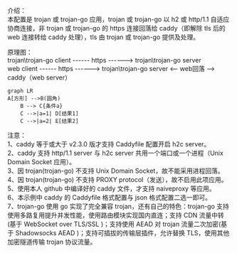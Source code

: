 介绍：  
本配置是 trojan 或 trojan-go 应用，trojan 或 trojan-go 以 h2 或 http/1.1 自适应协商连接，非 trojan 或 trojan-go 的 https 连接回落给 caddy（即解除 tls 后的 web 连接转给 caddy 处理），tls 由 trojan 或 trojan-go 提供及处理。

原理图：  
trojan\trojan-go client ------ https ------> trojan\trojan-go server  
             web client ------ https ------> trojan\trojan-go server <-- web回落 --> caddy（web server）

```mermaid
graph LR
A[方形] -->B(圆角)
    B --> C{条件a}
    C -->|a=1| D[结果1]
    C -->|a=2| E[结果2]
```

注意：  
1、caddy 等于或大于 v2.3.0 版才支持 Caddyfile 配置开启 h2c server。  
2、caddy 支持 http/1.1 server 与 h2c server 共用一个端口或一个进程（Unix Domain Socket 应用）。  
3、因 trojan(trojan-go) 不支持 Unix Domain Socket，故不能采用进程回落。  
4、因 trojan(trojan-go) 不支持 PROXY protocol（发送），故不启用此项应用。  
5、使用本人 github 中编译好的 caddy 文件，才支持 naiveproxy 等应用。  
6、本示例中 caddy 的 Caddyfile 格式配置与 json 格式配置二选一即可。  
7、trojan-go 使用 go 实现了完全兼容 trojan，还有自己的特色：trojan-go 支持使用多路复用提升并发性能，使用路由模块实现国内直连；支持 CDN 流量中转(基于 WebSocket over TLS/SSL )；支持使用 AEAD 对 trojan 流量二次加密(基于 Shadowsocks AEAD )；支持可插拔的传输层插件，允许替换 TLS，使用其他加密隧道传输 trojan 协议流量。

